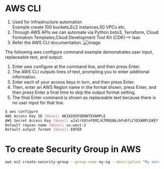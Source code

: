 # AWS CLI
1. Used for infrastructure automation <br>
   Example create 100 buckets,Ec2 instances,50 VPCs etc.
2. Through AWS APIs we can automate via Python boto3, Terraform, Cloud Formation Templates,Cloud Development Tool Kit (CDK)--> Iaac
3. Refer the AWS CLI documentation.
![image](https://github.com/mallikharjuna160003/30-Days-of-AWS/assets/74324685/5c0513b7-3bd2-47bd-917a-64a356f90ca3)


The following aws configure command example demonstrates user input, replaceable text, and output:

 1. Enter aws configure at the command line, and then press Enter.
 2. The AWS CLI outputs lines of text, prompting you to enter additional information.
 3. Enter each of your access keys in turn, and then press Enter.
 4. Then, enter an AWS Region name in the format shown, press Enter, and then press Enter a final time to skip the output format setting.
 5. The final Enter command is shown as replaceable text because there is no user input for that line.

```sh
$ aws configure
AWS Access Key ID [None]: AKIAIOSFODNN7EXAMPLE
AWS Secret Access Key [None]: wJalrXUtnFEMI/K7MDENG/bPxRfiCYEXAMPLEKEY
Default region name [None]: us-west-2
Default output format [None]: ENTER
```
# To create Security Group in AWS
```sh
aws ec2 create-security-group --group-name my-sg --description "My security group"
```
